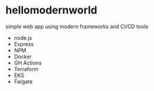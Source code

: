 # hellomodernworld
simple web app using modern frameworks and CI/CD tools
* node.js
* Express
* NPM
* Docker
* GH Actions
* Terraform
* EKS
* Fargate


